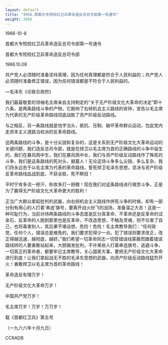 ```yaml
---
layout: default
title: "3956.首都大专院校红卫兵革命造反总司令部第一号通令"
weight: 3956
---
```


1966-10-8

首都大专院校红卫兵革命造反总司令部第一号通令

首都大专院校红卫兵革命造反总司令部

1966.10.08

共产党人必须随时准备坚持真理，因为任何真理都是符合于人民利益的；共产党人必须随时准备修正错误，因为任何错误都是不符合于人民利益的。

—毛泽东《论联合政府》

我们最最敬爱的领袖毛主席亲自主持制定的“关于无产阶级文化大革命的决定”即十六条，是两条路线斗争的产物，它敲响了右倾机会主义路线的丧钟，宣告以毛主席为代表的无产阶级革命路线彻底战胜了资产阶级反动路线。

与之相反，另一条路线就是怕字当头，抵抗、压制、破坏革命群众运动，包庇党内走资本主义道路当权派的反革命路线。

这两条路线的斗争，是十分尖锐和复杂的，这是关系到无产阶级文化大革命运动的关键问题，我们造反总司令部，就是在捍卫以毛主席为首的正确路线的斗争中诞生的，我们在暴风雨中生，我们在暴风雨中长，我们与资产阶级反动路线作了殊死的斗争，我们是这条路线的死对头，掘墓人！无论这场斗争多么尖锐、多么复杂，我们将永远忠于以毛主席为代表的革命路线，誓死捍卫毛泽东思想，坚决与资产阶级反革命路线血战到底，不获全胜，死不瞑目！

平时宁肯多流一把汗，秋收多打一把粮！现在我们对这条路线进行艰苦斗争，正是为了赢得无产阶级文化大革命更大的胜利！

正当广大群众拿起批判的武器，向右倾机会主义路线作拼死斗争的时候，却有一部分别有用心的人打着‘串连’旗号，要离开战火纷飞的战场，准备溜之大吉！这是一种可耻行为，当前对待两条路线的斗争态度是区分真革命、不革命还是反革命的试金石，反革命的人跑到那里也是反革命，不改造思想，不触及灵魂，则不仅害了自己，也将毒害别人，其后果不堪设想，危险！危险！毛主席教导我们：“任何政党，任何个人，错误总是难免的，我们要求犯得少一点。犯了错误则要求改正，改正得越迅速，越彻底，越好。”我们希望一切革命同志一切受错误线蒙蔽而跟着错误路线转的人要勇敢站起来，大胆揭发批判，不许某些人打着串连旗号，逃避斗争，一切真正的革命者，都要牢记主席教导，关心国家大事，要把无产阶级文化大革命进行到底！让我们拿起战无不胜的毛泽东思想的武器，向资产阶级反动路线猛烈开火！勇敢捍卫以毛主席为首的革命路线！

革命造反有理万岁！

无产阶级文化大革命万岁！

中国共产党万岁！

毛主席万岁！万岁！万万岁！

载《首都红卫兵》第五号

（一九六六年十月九日）

CCRADB

